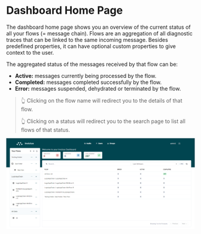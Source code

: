 # Dashboard Home Page

The dashboard home page shows you an overview of the current status of all your flows (= message chain). Flows are an aggregation of all diagnostic traces that can be linked to the same incoming message. Besides predefined properties, it can have optional custom properties to give context to the user.

The aggregated status of the messages received by that flow can be:
* **Active:** messages currently being processed by the flow.
* **Completed:** messages completed successfully by the flow.
* **Error:** messages suspended, dehydrated or terminated by the flow.

> 👆 Clicking on the flow name will redirect you to the details of that flow.
>
> 👆 Clicking on a status will redirect you to the search page to list all flows of that status. 

![home](../images/v2_dsb-overview.png)